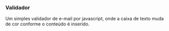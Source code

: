 ### Validador

Um simples validador de e-mail por javascript, onde a caixa de texto muda de cor conforme o conteúdo é inserido.

